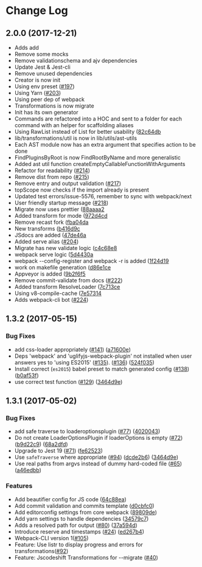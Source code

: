 # Change Log

<a name="2.0.0"></a>
## 2.0.0 (2017-12-21)

* Adds add
* Remove some mocks
* Remove validationschema and ajv dependencies
* Update Jest & Jest-cli
* Remove unused dependencies
* Creator is now init
* Using env preset ([#197](https://github.com/webpack/webpack-cli/pull/197))
* Using Yarn ([#203](https://github.com/webpack/webpack-cli/pull/203))
* Using peer dep of webpack
* Transformations is now migrate
* Init has its own generator
* Commands are refactored into a HOC and sent to a folder for each command with an helper for scaffolding aliases
* Using RawList instead of List for better usability ([82c64db](https://github.com/webpack/webpack-cli/commit/541ba62f02c4a1fcc807eac62a551fcae3f2d2c3)
* lib/transformations/util is now in lib/utils/ast-utils
* Each AST module now has an extra argument that specifies action to be done
* FindPluginsByRoot is now FindRootByName and more generalistic
* Added ast util function createEmptyCallableFunctionWithArguments
* Refactor for readability ([#214](https://github.com/webpack/webpack-cli/pull/214))
* Remove dist from repo ([#215](https://github.com/webpack/webpack-cli/pull/215))
* Remove entry and output validation ([#217](https://github.com/webpack/webpack-cli/pull/217))
* topScope now checks if the import already is present
* Updated test errors/issue-5576, remember to sync with webpack/next
* User friendly startup message ([#218](https://github.com/webpack/webpack-cli/pull/218))
* Migrate now uses prettier ([88aaaa2](https://github.com/webpack/webpack-cli/commit/972d4cd90061644aa2f4aaac33d2d80cb4a56d57)
* Added transform for mode ([972d4cd](https://github.com/webpack/webpack-cli/commit/e1f512c9bb96694dd623562dc4cef411ed004c2c)
* Remove recast fork ([fba04da](https://github.com/webpack/webpack-cli/commit/b416d9c50138ef343b8bac6e3f66fdd5b917857d)
* New transforms ([b416d9c](https://github.com/webpack/webpack-cli/commit/28680c944dca0860ca59a38910840a641b418d18)
* JSdocs are added ([47de46a](https://github.com/webpack/webpack-cli/commit/285846a4cb1f976edcdb36629cf247d8017ff956)
* Added serve alias ([#204](https://github.com/webpack/webpack-cli/pull/204))
* Migrate has new validate logic ([c4c68e8](https://github.com/webpack/webpack-cli/commit/5d4430a6a5531cd8084e5a591f7884e746e21b2f)
* webpack serve logic ([5d4430a](https://github.com/webpack/webpack-cli/commit/992bfe2b08b98aebb43c68d5e5a92320ba3e32a8)
* webpack --config-register and webpack -r is added ([1f24d19](https://github.com/webpack/webpack-cli/commit/ab9421136887b7e9e10f25a39b59fb32f07b5037)
* work on makefile generation ([d86e1ce](https://github.com/webpack/webpack-cli/commit/4f9a4f88a8bd113762a54c05b3b9fe6f459855db)
* Appveyor is added ([9b2f6f5](https://github.com/webpack/webpack-cli/commit/c5c97462d6ccfa4c02fd79206fa075815520cd88)
* Remove commit-validate from docs ([#222](https://github.com/webpack/webpack-cli/pull/222))
* Added transform ResolveLoader ([7c713ce](https://github.com/webpack/webpack-cli/commit/3c90e83fa7b8dd5fbecaee5d1b9d8f0279600096)
* Using v8-compile-cache ([7e57314](https://github.com/webpack/webpack-cli/commit/0564ceb77a995239d0be7a022b948cbd727773a4)
* Adds webpack-cli bot ([#224](https://github.com/webpack/webpack-cli/pull/224))

<a name="1.3.2"></a>
## 1.3.2 (2017-05-15)


### Bug Fixes

* add css-loader appropriately ([#141](https://github.com/webpack/webpack-cli/issues/141)) ([a71600e](https://github.com/webpack/webpack-cli/commit/a71600e))
* Deps 'webpack' and 'uglifyjs-webpack-plugin' not installed when user answers yes to 'using ES2015' ([#135](https://github.com/webpack/webpack-cli/issues/135)). ([#136](https://github.com/webpack/webpack-cli/issues/136)) ([524f035](https://github.com/webpack/webpack-cli/commit/524f035))
* Install correct (`es2015`) babel preset to match generated config ([#138](https://github.com/webpack/webpack-cli/issues/138)) ([b0af53f](https://github.com/webpack/webpack-cli/commit/b0af53f))
* use correct test function ([#129](https://github.com/webpack/webpack-cli/issues/129)) ([3464d9e](https://github.com/webpack/webpack-cli/commit/3464d9e))


<a name="1.3.1"></a>

## 1.3.1 (2017-05-02)

### Bug Fixes

* add safe traverse to loaderoptionsplugin ([#77](https://github.com/webpack/webpack-cli/issues/77)) ([4020043](https://github.com/webpack/webpack-cli/commit/4020043))
* Do not create LoaderOptionsPlugin if loaderOptions is empty ([#72](https://github.com/webpack/webpack-cli/issues/72)) ([b9d22c9](https://github.com/webpack/webpack-cli/commit/b9d22c9))
([68a2dfd](https://github.com/webpack/webpack-cli/commit/68a2dfd))
* Upgrade to Jest 19 ([#71](https://github.com/webpack/webpack-cli/issues/71)) ([fe62523](https://github.com/webpack/webpack-cli/commit/fe62523))
* Use `safeTraverse` where appropriate ([#94](https://github.com/webpack/webpack-cli/issues/94)) ([dcde2b6](https://github.com/webpack/webpack-cli/commit/dcde2b6))
([3464d9e](https://github.com/webpack/webpack-cli/commit/3464d9e))
* Use real paths from argvs instead of dummy hard-coded file ([#65](https://github.com/webpack/webpack-cli/issues/65)) ([a46edbb](https://github.com/webpack/webpack-cli/commit/a46edbb))


### Features

* Add beautifier config for JS code ([64c88ea](https://github.com/webpack/webpack-cli/commit/64c88ea))
* Add commit validation and commits template ([d0cbfc0](https://github.com/webpack/webpack-cli/commit/d0cbfc0))
* Add editorconfig settings from core webpack ([89809de](https://github.com/webpack/webpack-cli/commit/89809de))
* Add yarn settings to handle dependencies ([34579c7](https://github.com/webpack/webpack-cli/commit/34579c7))
* Adds a resolved path for output ([#80](https://github.com/webpack/webpack-cli/issues/80)) ([37a594d](https://github.com/webpack/webpack-cli/commit/37a594d))
* Introduce reserve and timestamps ([#24](https://github.com/webpack/webpack-cli/issues/24)) ([ed267b4](https://github.com/webpack/webpack-cli/commit/ed267b4))
* Webpack-CLI version 1([#105](https://github.com/webpack/webpack-cli/pull/105))
* Feature: Use listr to display progress and errors for transformations([#92](https://github.com/webpack/webpack-cli/pull/92))
* Feature: Jscodeshift Transformations for --migrate ([#40](https://github.com/webpack/webpack-cli/pull/40))
